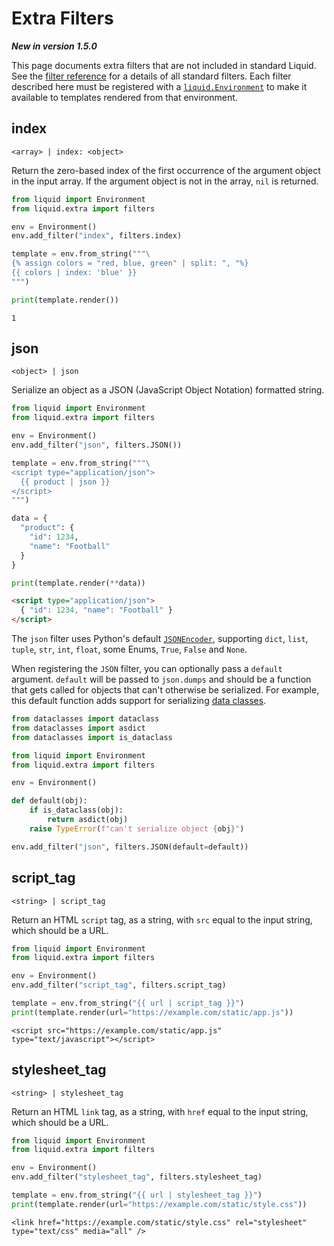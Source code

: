 # Extra Filters

**_New in version 1.5.0_**

This page documents extra filters that are not included in standard Liquid. See the [filter reference](../language/filters.md) for a details of all standard filters. Each filter described here must be registered with a [`liquid.Environment`](../api/environment.md) to make it available to templates rendered from that environment.

## index

`<array> | index: <object>`

Return the zero-based index of the first occurrence of the argument object in the input array. If the argument object is not in the array, `nil` is returned.

```python
from liquid import Environment
from liquid.extra import filters

env = Environment()
env.add_filter("index", filters.index)

template = env.from_string("""\
{% assign colors = "red, blue, green" | split: ", "%}
{{ colors | index: 'blue' }}
""")

print(template.render())
```

```plain title="output"
1
```

## json

`<object> | json`

Serialize an object as a JSON (JavaScript Object Notation) formatted string.

```python
from liquid import Environment
from liquid.extra import filters

env = Environment()
env.add_filter("json", filters.JSON())

template = env.from_string("""\
<script type="application/json">
  {{ product | json }}
</script>
""")

data = {
  "product": {
    "id": 1234,
    "name": "Football"
  }
}

print(template.render(**data))
```

```html title=output
<script type="application/json">
  { "id": 1234, "name": "Football" }
</script>
```

The `json` filter uses Python's default [`JSONEncoder`](https://docs.python.org/3.8/library/json.html#json.JSONEncoder), supporting `dict`, `list`, `tuple`, `str`, `int`, `float`, some Enums, `True`, `False` and `None`.

When registering the `JSON` filter, you can optionally pass a `default` argument. `default` will be passed to `json.dumps` and should be a function that gets called for objects that can't otherwise be serialized. For example, this default function adds support for serializing [data classes](https://docs.python.org/3/library/dataclasses.html).

```python
from dataclasses import dataclass
from dataclasses import asdict
from dataclasses import is_dataclass

from liquid import Environment
from liquid.extra import filters

env = Environment()

def default(obj):
    if is_dataclass(obj):
        return asdict(obj)
    raise TypeError(f"can't serialize object {obj}")

env.add_filter("json", filters.JSON(default=default))
```

## script_tag

`<string> | script_tag`

Return an HTML `script` tag, as a string, with `src` equal to the input string, which should be a URL.

```python
from liquid import Environment
from liquid.extra import filters

env = Environment()
env.add_filter("script_tag", filters.script_tag)

template = env.from_string("{{ url | script_tag }}")
print(template.render(url="https://example.com/static/app.js"))
```

```plain title="output"
<script src="https://example.com/static/app.js" type="text/javascript"></script>
```

## stylesheet_tag

`<string> | stylesheet_tag`

Return an HTML `link` tag, as a string, with `href` equal to the input string, which should be a URL.

```python
from liquid import Environment
from liquid.extra import filters

env = Environment()
env.add_filter("stylesheet_tag", filters.stylesheet_tag)

template = env.from_string("{{ url | stylesheet_tag }}")
print(template.render(url="https://example.com/static/style.css"))
```

```plain title="output"
<link href="https://example.com/static/style.css" rel="stylesheet" type="text/css" media="all" />
```
